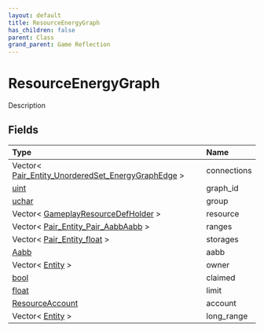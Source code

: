 ```yaml
---
layout: default
title: ResourceEnergyGraph
has_children: false
parent: Class
grand_parent: Game Reflection
---
```

# ResourceEnergyGraph
Description 

## Fields

| Type | Name |
|:----------|:--------------|
| Vector< [Pair_Entity_UnorderedSet_EnergyGraphEdge](/riftbreaker-wiki/docs/game-reflection/classes/pair__entity__unordered_set__energy_graph_edge/) > | connections |
| [uint](/riftbreaker-wiki/docs/game-reflection/components/uint/) | graph_id |
| [uchar](/riftbreaker-wiki/docs/game-reflection/enums/uchar/) | group |
| Vector< [GameplayResourceDefHolder](/riftbreaker-wiki/docs/game-reflection/components/gameplay_resource_def_holder/) > | resource |
| Vector< [Pair_Entity_Pair_AabbAabb](/riftbreaker-wiki/docs/game-reflection/classes/pair__entity__pair__aabb_aabb/) > | ranges |
| Vector< [Pair_Entity_float](/riftbreaker-wiki/docs/game-reflection/classes/pair__entity_float/) > | storages |
| [Aabb](/riftbreaker-wiki/docs/game-reflection/components/aabb/) | aabb |
| Vector< [Entity](/riftbreaker-wiki/docs/game-reflection/classes/entity/) > | owner |
| [bool](/riftbreaker-wiki/docs/game-reflection/components/bool/) | claimed |
| [float](/riftbreaker-wiki/docs/game-reflection/components/float/) | limit |
| [ResourceAccount](/riftbreaker-wiki/docs/game-reflection/classes/resource_account/) | account |
| Vector< [Entity](/riftbreaker-wiki/docs/game-reflection/classes/entity/) > | long_range |

